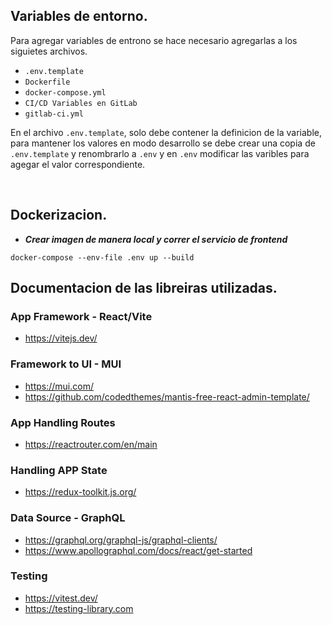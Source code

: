 ## Variables de entorno.

Para agregar variables de entrono se hace necesario agregarlas a los siguietes archivos.
  - ```.env.template``` 
  - ```Dockerfile```
  - ```docker-compose.yml```
  - ```CI/CD Variables en GitLab```
  - ```gitlab-ci.yml```

En el archivo `.env.template`, solo debe contener la definicion de la variable, para mantener los valores en modo desarrollo se debe crear una copia de `.env.template` y renombrarlo a `.env` y en `.env` modificar las varibles para agegar el valor correspondiente.

<br/>

## Dockerizacion.

- ***Crear imagen de manera local y correr el servicio de frontend***
```
docker-compose --env-file .env up --build
```

## Documentacion de las libreiras utilizadas.

### App Framework - React/Vite

- https://vitejs.dev/

### Framework to UI - MUI

- https://mui.com/
- https://github.com/codedthemes/mantis-free-react-admin-template/

### App Handling Routes

- https://reactrouter.com/en/main

### Handling APP State

- https://redux-toolkit.js.org/

### Data Source - GraphQL

- https://graphql.org/graphql-js/graphql-clients/
- https://www.apollographql.com/docs/react/get-started

### Testing

- https://vitest.dev/
- https://testing-library.com
